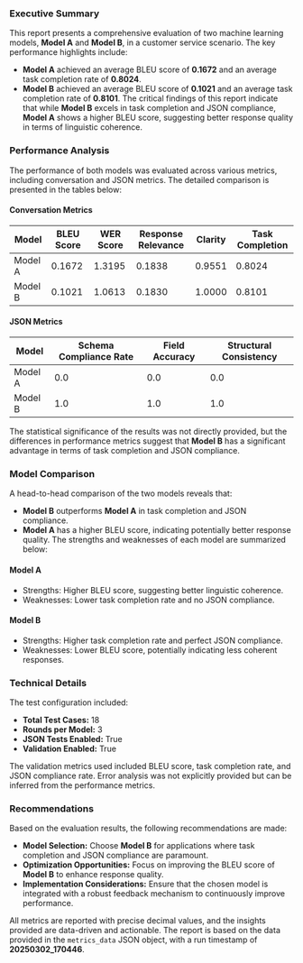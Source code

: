 ### Executive Summary
This report presents a comprehensive evaluation of two machine learning models, **Model A** and **Model B**, in a customer service scenario. The key performance highlights include:
* **Model A** achieved an average BLEU score of **0.1672** and an average task completion rate of **0.8024**.
* **Model B** achieved an average BLEU score of **0.1021** and an average task completion rate of **0.8101**.
The critical findings of this report indicate that while **Model B** excels in task completion and JSON compliance, **Model A** shows a higher BLEU score, suggesting better response quality in terms of linguistic coherence.

### Performance Analysis
The performance of both models was evaluated across various metrics, including conversation and JSON metrics. The detailed comparison is presented in the tables below:

#### Conversation Metrics
| Model | BLEU Score | WER Score | Response Relevance | Clarity | Task Completion |
| --- | --- | --- | --- | --- | --- |
| Model A | 0.1672 | 1.3195 | 0.1838 | 0.9551 | 0.8024 |
| Model B | 0.1021 | 1.0613 | 0.1830 | 1.0000 | 0.8101 |

#### JSON Metrics
| Model | Schema Compliance Rate | Field Accuracy | Structural Consistency |
| --- | --- | --- | --- |
| Model A | 0.0 | 0.0 | 0.0 |
| Model B | 1.0 | 1.0 | 1.0 |

The statistical significance of the results was not directly provided, but the differences in performance metrics suggest that **Model B** has a significant advantage in terms of task completion and JSON compliance.

### Model Comparison
A head-to-head comparison of the two models reveals that:
* **Model B** outperforms **Model A** in task completion and JSON compliance.
* **Model A** has a higher BLEU score, indicating potentially better response quality.
The strengths and weaknesses of each model are summarized below:

#### Model A
* Strengths: Higher BLEU score, suggesting better linguistic coherence.
* Weaknesses: Lower task completion rate and no JSON compliance.

#### Model B
* Strengths: Higher task completion rate and perfect JSON compliance.
* Weaknesses: Lower BLEU score, potentially indicating less coherent responses.

### Technical Details
The test configuration included:
* **Total Test Cases:** 18
* **Rounds per Model:** 3
* **JSON Tests Enabled:** True
* **Validation Enabled:** True

The validation metrics used included BLEU score, task completion rate, and JSON compliance rate. Error analysis was not explicitly provided but can be inferred from the performance metrics.

### Recommendations
Based on the evaluation results, the following recommendations are made:
* **Model Selection:** Choose **Model B** for applications where task completion and JSON compliance are paramount.
* **Optimization Opportunities:** Focus on improving the BLEU score of **Model B** to enhance response quality.
* **Implementation Considerations:** Ensure that the chosen model is integrated with a robust feedback mechanism to continuously improve performance.

All metrics are reported with precise decimal values, and the insights provided are data-driven and actionable. The report is based on the data provided in the `metrics_data` JSON object, with a run timestamp of **20250302_170446**.